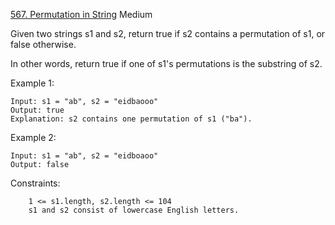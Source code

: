 [567. Permutation in String](https://leetcode.com/problems/permutation-in-string/)
Medium

Given two strings s1 and s2, return true if s2 contains a permutation of s1, or false otherwise.

In other words, return true if one of s1's permutations is the substring of s2.

 

Example 1:

```
Input: s1 = "ab", s2 = "eidbaooo"
Output: true
Explanation: s2 contains one permutation of s1 ("ba").
```

Example 2:

```
Input: s1 = "ab", s2 = "eidboaoo"
Output: false
```
 

Constraints:

```
    1 <= s1.length, s2.length <= 104
    s1 and s2 consist of lowercase English letters.
```

